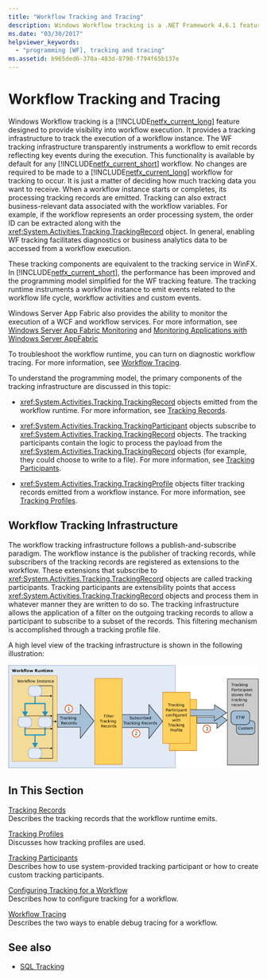 ```yaml
---
title: "Workflow Tracking and Tracing"
description: Windows Workflow tracking is a .NET Framework 4.6.1 feature that provides a tracking infrastructure to track the execution of a workflow instance.
ms.date: "03/30/2017"
helpviewer_keywords: 
  - "programming [WF], tracking and tracing"
ms.assetid: b965ded6-370a-483d-8790-f794f65b137e
---
```

# Workflow Tracking and Tracing
Windows Workflow tracking is a [!INCLUDE[netfx_current_long](../../../includes/netfx-current-long-md.md)] feature designed to provide visibility into workflow execution. It provides a tracking infrastructure to track the execution of a workflow instance. The WF tracking infrastructure transparently instruments a workflow to emit records reflecting key events during the execution. This functionality is available by default for any [!INCLUDE[netfx_current_short](../../../includes/netfx-current-short-md.md)] workflow. No changes are required to be made to a [!INCLUDE[netfx_current_long](../../../includes/netfx-current-long-md.md)] workflow for tracking to occur. It is just a matter of deciding how much tracking data you want to receive. When a workflow instance starts or completes, its processing tracking records are emitted. Tracking can also extract business-relevant data associated with the workflow variables. For example, if the workflow represents an order processing system, the order ID can be extracted along with the <xref:System.Activities.Tracking.TrackingRecord> object. In general, enabling WF tracking facilitates diagnostics or business analytics data to be accessed from a workflow execution.  
  
 These tracking components are equivalent to the tracking service in WinFX. In [!INCLUDE[netfx_current_short](../../../includes/netfx-current-short-md.md)], the performance has been improved and the programming model simplified for the WF tracking feature. The tracking runtime instruments a workflow instance to emit events related to the workflow life cycle, workflow activities and custom events.  
  
 Windows Server App Fabric also provides the ability to monitor the execution of a WCF and workflow services. For more information, see [Windows Server App Fabric Monitoring](https://docs.microsoft.com/previous-versions/appfabric/ee677251(v=azure.10)) and [Monitoring Applications with Windows Server AppFabric](https://docs.microsoft.com/previous-versions/appfabric/ee677276(v=azure.10))  
  
 To troubleshoot the workflow runtime, you can turn on diagnostic workflow tracing. For more information, see [Workflow Tracing](workflow-tracing.md).  
  
 To understand the programming model, the primary components of the tracking infrastructure are discussed in this topic:  
  
- <xref:System.Activities.Tracking.TrackingRecord> objects emitted from the workflow runtime. For more information, see [Tracking Records](tracking-records.md).  
  
- <xref:System.Activities.Tracking.TrackingParticipant> objects subscribe to <xref:System.Activities.Tracking.TrackingRecord> objects. The tracking participants contain the logic to process the payload from the <xref:System.Activities.Tracking.TrackingRecord> objects (for example, they could choose to write to a file). For more information, see [Tracking Participants](tracking-participants.md).  
  
- <xref:System.Activities.Tracking.TrackingProfile> objects filter tracking records emitted from a workflow instance. For more information, see [Tracking Profiles](tracking-profiles.md).  
  
## Workflow Tracking Infrastructure  
 The workflow tracking infrastructure follows a publish-and-subscribe paradigm. The workflow instance is the publisher of tracking records, while subscribers of the tracking records are registered as extensions to the workflow. These extensions that subscribe to <xref:System.Activities.Tracking.TrackingRecord> objects are called tracking participants. Tracking participants are extensibility points that access <xref:System.Activities.Tracking.TrackingRecord> objects and process them in whatever manner they are written to do so. The tracking infrastructure allows the application of a filter on the outgoing tracking records to allow a participant to subscribe to a subset of the records. This filtering mechanism is accomplished through a tracking profile file.  
  
 A high level view of the tracking infrastructure is shown in the following illustration:  
  
 ![Screenshot that shows the workflow tracking infrastructure.](./media/workflow-tracking-and-tracing/workflow-tracking-infrastructure.gif "WV")  
  
## In This Section  
 [Tracking Records](tracking-records.md)  
 Describes the tracking records that the workflow runtime emits.  
  
 [Tracking Profiles](tracking-profiles.md)  
 Discusses how tracking profiles are used.  
  
 [Tracking Participants](tracking-participants.md)  
 Describes how to use system-provided tracking participant or how to create custom tracking participants.  
  
 [Configuring Tracking for a Workflow](configuring-tracking-for-a-workflow.md)  
 Describes how to configure tracking for a workflow.  
  
 [Workflow Tracing](workflow-tracing.md)  
 Describes the two ways to enable debug tracing for a workflow.  
  
## See also

- [SQL Tracking](./samples/sql-tracking.md)
